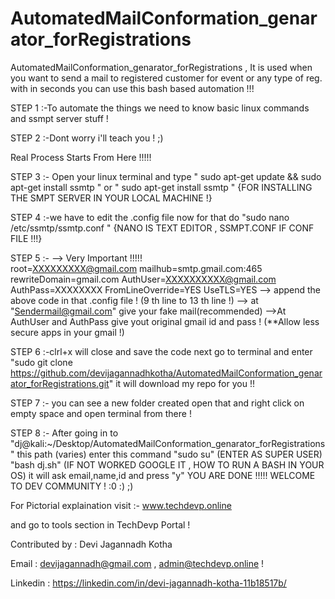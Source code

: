 # AutomatedMailConformation_genarator_forRegistrations
AutomatedMailConformation_genarator_forRegistrations , It is used when you want to send a mail to registered customer for event or any type of reg. with in seconds you can use this bash based automation !!!



STEP 1 :-To automate the things we need to know basic linux commands and ssmpt server stuff !

STEP 2 :-Dont worry i'll teach you ! ;)

Real Process Starts From Here !!!!!

STEP 3 :- Open your linux terminal and type "   sudo apt-get update && sudo apt-get install ssmtp    "  or  " sudo apt-get install ssmtp "  {FOR INSTALLING THE SMPT SERVER IN YOUR LOCAL MACHINE !}

STEP 4 :-we have to edit the .config file now for that do  "sudo nano /etc/ssmtp/ssmtp.conf " {NANO IS TEXT EDITOR , SSMPT.CONF IF CONF FILE !!!}

STEP 5 :- --> Very Important !!!!!    
                root=XXXXXXXXX@gmail.com
              mailhub=smtp.gmail.com:465
              rewriteDomain=gmail.com
              AuthUser=XXXXXXXXXX@gmail.com
              AuthPass=XXXXXXXX
              FromLineOverride=YES
              UseTLS=YES
          --> append the above code in that .config file ! (9 th line to 13 th line !)
          --> at "Sendermail@gmail.com" give your fake mail(recommended)
          -->At AuthUser and AuthPass give yout original gmail id and pass ! (**Allow less secure apps in your gmail !)

STEP 6 :-clrl+x will close and save the code next go to terminal and enter "sudo git clone https://github.com/devijagannadhkotha/AutomatedMailConformation_genarator_forRegistrations.git" 
          it will download my repo for you !!

STEP 7 :- you can see a new folder created open that and right click on empty space and open terminal from there !

STEP 8 :- After going in to "dj@kali:~/Desktop/AutomatedMailConformation_genarator_forRegistrations" this path (varies) enter this command 
          "sudo su" (ENTER AS SUPER USER)
          "bash dj.sh" (IF NOT WORKED GOOGLE IT , HOW TO RUN A BASH IN YOUR OS)
          it will ask email,name,id and press "y" 
          YOU ARE DONE !!!!!
          WELCOME TO DEV COMMUNITY ! :0 :) ;)
          
          

For Pictorial explaination visit :- www.techdevp.online 

and go to tools section in TechDevp Portal !



         
         
         
         
Contributed by : Devi Jagannadh Kotha 

Email          : devijagannadh@gmail.com , admin@techdevp.online !

Linkedin       : https://linkedin.com/in/devi-jagannadh-kotha-11b18517b/
